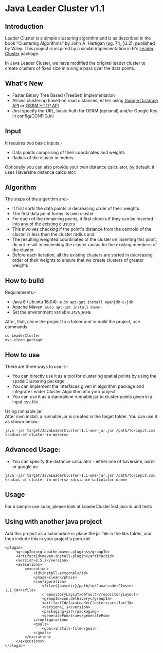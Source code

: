 Java Leader Cluster v1.1
===================

## Introduction  
Leader Cluster is a simple clustering algorithm and is as described in the
book "Clustering Algorithms" by John A. Hartigan (pg. 74, §3.2), published
by Wiley. This project is inspired by a similar implementation in R's [Leader
Cluster](https://cran.r-project.org/web/packages/leaderCluster/index.html) package.

In Java Leader Cluster, we have modified the original leader cluster to create
clusters of fixed size in a single pass over the data points.

## What's New
- Faster Binary Tree Based (TreeSet) Implementation
- Allows clustering based on road distances, either using 
[Google Distance API](https://developers.google.com/maps/documentation/distance-matrix/intro)
or 
[OSRM HTTP API](https://github.com/Project-OSRM/osrm-backend/blob/2ed6b181c8e80b7d17991ffe29726ecb130785f6/docs/http.md)
- Just specify the URL, basic Auth for OSRM (optional) and/or Google Key in config/CONFIG.ini

## Input  
It requires two basic inputs:-
- Data points comprising of their coordinates and weights
- Radius of the cluster in meters

Optionally you can also provide your own distance calculator, by default,
it uses Haversine distance calculator.

## Algorithm  
The steps of the algorithm are:-
- It first sorts the data points in decreasing order of their weights.
- The first data point forms its own cluster
- For each of the remaining points, it first checks if they can be inserted
into any of the existing clusters
- This involves checking if the point's distance from the centroid of the
cluster is less than the cluster radius and
- The resulting weighted coordinates of the cluster on inserting this point,
do not result in exceeding the cluster radius for the existing members of the
cluster
- Before each iteration, all the existing clusters are sorted in decreasing
order of their weights to ensure that we create clusters of greater weights

## How to build  
Requirements:-
- Java 8 (Ubuntu 16.04): `sudo apt-get install openjdk-8-jdk`
- Apache Maven: `sudo apt-get install maven`
- Set the environment variable `JAVA_HOME`

After, that, clone the project to a folder and to build the project, use commands:

    cd LeaderCluster
    mvn clean package

## How to use  
There are three ways to use it:-
 - You can directly use it as a tool for clustering spatial points by using
 the spatialClustering package
 - You can implement the interfaces given in algorithm package and integrate
 Leader Cluster Algorithm into your project
 - You can use it as a standalone runnable jar to cluster points given in a input csv file.

Using runnable jar  
 After mvn install, a runnable jar is created in the target folder. You can use it as shown below:
 
    java -jar target/JavaLeaderCluster-1.1-one-jar.jar /path/to/input.csv <radius-of-cluster-in-meters>

## Advanced Usage:
- You can specify the distance calculator - either one of haversine, osrm or google as:

``` 
java -jar target/JavaLeaderCluster-1.1-one-jar.jar /path/to/input.csv <radius-of-cluster-in-meters> <distance-calculator-name>
```

## Usage  
For a sample use case, please look at LeaderClusterTest.java in unit tests

## Using with another java project  
Add this project as a submodule or place the jar file in the libs folder, and then include this in your project's pom.xml
```
<plugin>
     <groupId>org.apache.maven.plugins</groupId>
     <artifactId>maven-install-plugin</artifactId>
     <version>2.5.2</version>
     <executions>
         <execution>
             <id>install-external</id>
             <phase>clean</phase>
             <configuration>
                 <file>${basedir}/path/to/JavaLeaderCluster-1.1.jar</file>
                 <repositoryLayout>default</repositoryLayout>
                 <groupId>com.delhivery</groupId>
                 <artifactId>JavaLeaderCluster</artifactId>
                 <version>1.1</version>
                 <packaging>jar</packaging>
                 <generatePom>true</generatePom>
             </configuration>
             <goals>
                 <goal>install-file</goal>
             </goals>
         </execution>
     </executions>
</plugin>
```
